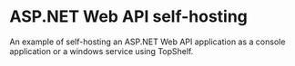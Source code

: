 # ASP.NET Web API self-hosting

An example of self-hosting an ASP.NET Web API application as a console application or a windows service using TopShelf.